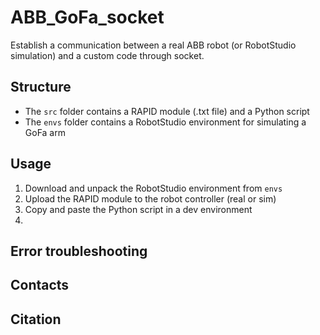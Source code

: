 # ABB_GoFa_socket

Establish a communication between a real ABB robot (or RobotStudio simulation) and a custom code through socket.


## Structure

- The `src` folder contains a RAPID module (.txt file) and a Python script
- The `envs` folder contains a RobotStudio environment for simulating a GoFa arm

## Usage

1. Download and unpack the RobotStudio environment from `envs`
1. Upload the RAPID module to the robot controller (real or sim)
1. Copy and paste the Python script in a dev environment
1. 


## Error troubleshooting

## Contacts

## Citation
